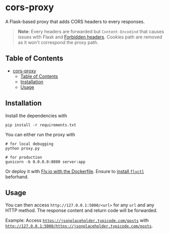 # cors-proxy
A Flask-based proxy that adds CORS headers to every responses.

> **Note**:
> Every headers are forwarded but `Content-Encodind` that causes issues with Flask and [Forbidden headers](https://developer.mozilla.org/en-US/docs/Glossary/Forbidden_header_name). Cookies path are removed as it won't correspond the proxy path.

## Table of Contents

- [cors-proxy](#cors-proxy)
  - [Table of Contents](#table-of-contents)
  - [Installation](#installation)
  - [Usage](#usage)

## Installation
Install the dependencies with 
```
pip install -r requirements.txt
```

You can either run the proxy with 
```
# for local debugging
python proxy.py

# for production
gunicorn -b 0.0.0.0:8080 server:app
```

Or deploy it with [Fly.io with the Dockerfile](https://fly.io/docs/languages-and-frameworks/dockerfile/). Ensure to [install `flyctl`](https://fly.io/docs/hands-on/install-flyctl/) beforhand.

## Usage
You can then access `http://127.0.0.1:5000/<url>` for any `url` and any HTTP method. The response content and return code will be forwarded.

Example: Access [`https://jsonplaceholder.typicode.com/posts`](https://jsonplaceholder.typicode.com/posts) with [`http://127.0.0.1:5000/https://jsonplaceholder.typicode.com/posts`](http://127.0.0.1:5000/https://jsonplaceholder.typicode.com/posts).
